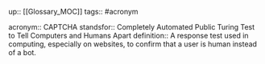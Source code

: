 up:: [[Glossary_MOC]]
tags:: #acronym 

acronym:: CAPTCHA
standsfor:: Completely Automated Public Turing Test to Tell Computers and Humans Apart
definition:: A response test used in computing, especially on websites, to confirm that a user is human instead of a bot.
